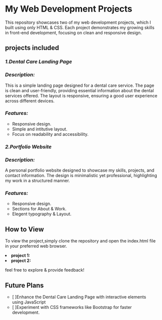 <strong><h1>My Web Development Projects</h1></strong>
<p>This repository showcases two of my web development projects, which I built using only HTML & CSS. Each project demonstrates my growing skills in front-end development, focusing on clean and responsive design.</p>
<strong><h2>projects included</h2></strong>
<i><b><h3>1.Dental Care Landing Page</h3></b></i>
<i><b><h3>Description:</h3></b></i>
<p>This is a simple landing page designed for a dental care service. The page is clean and user-friendly, providing essential information about the dental services offered. The layout is responsive, ensuring a good user experience across different devices.</p>
<i><b><h3>Features:</h3></b></i>
<ul type="circle">
<li>Responsive design.</li>
<li>Simple and intitutive layout.</li>
<li>Focus on readability and accessibility.</li>
</ul>
<i><b><h3>2.Portfolio Website</h3></b></i>
<i><b><h3>Description:</h3></b></i>
<p>A personal portfolio website designed to showcase my skills, projects, and contact information. The design is minimalistic yet professional, highlighting my work in a structured manner.</p>
<i><b><h3>Features:</h3></b></i>
<ul type="circle">
<li>Responsive design.</li>
<li>Sections for About & Work.</li>
<li>Elegent typography & Layout.</li>
</ul>
<strong><h2>How to View</h2></strong>
<p>To view the project,simply clone the repository and open the index.html file in your preferred web browser.</p>
<strong><li>project 1:</li></strong>
<strong><li>project 2:</li></strong>
<p>feel free to explore & provide feedback!</p>
<strong><h2>Future Plans</h2></strong>
<ul type="circle">
<li>[ ]Enhance the Dental Care Landing Page with interactive elements using JavaScript</li>
<li>[ ]Experiment with CSS frameworks like Bootstrap for faster development.</li>
